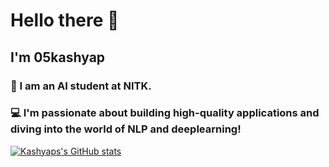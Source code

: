 # Hello there 👋
## I'm 05kashyap

###  🤖 I am an AI student at NITK. 
###  💻 I'm passionate about building high-quality applications and diving into the world of NLP and deeplearning!


[![Kashyaps's GitHub stats](https://github-readme-stats.vercel.app/api?username=05kashyap&show_icons=true&theme=tokyonight)](https://github.com/anuraghazra/github-readme-stats)
